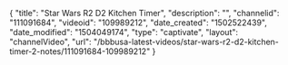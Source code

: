 {
    "title": "Star Wars R2 D2 Kitchen Timer",
    "description": "",
    "channelid": "111091684",
    "videoid": "109989212",
    "date_created": "1502522439",
    "date_modified": "1504049174",
    "type": "captivate",
    "layout": "channelVideo",
    "url": "\/bbbusa-latest-videos\/star-wars-r2-d2-kitchen-timer-2-notes\/111091684-109989212"
}